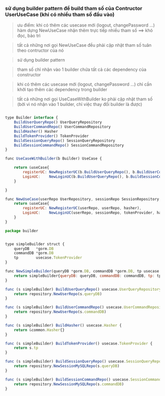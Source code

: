 ### sử dụng builder pattern để build tham số của Contructor UserUseCase (khi có nhiều tham số đầu vào)

> ưu điểm:
> khi có thêm các usecase mới (logout, changePassword ...) hàm dựng NewUseCase nhận thêm trực tiếp nhiều tham số ==> khó đọc, bảo trì

> tất cả những nơi gọi NewUseCase đều phải cập nhật tham số tuân theo contructor của nó

> sử dụng builder pattern

> tham số chỉ nhận vào 1 builder chứa tất cả các dependency của constructor

> khi có thêm các usecase mới (logout, changePassword ...) chỉ cần khởi tạo thêm các dependency trong builder

> tất cả những nơi gọi UseCaseWithBuilder ko phải cập nhật tham số (bởi vì nó nhận vào 1 builder, chỉ việc thay đổi builder là được)

```js

type Builder interface {
	BuildUserQueryRepo() UserQueryRepository
	BuildUserCommandRepo() UserCommandRepository
	BuildHasher() Hasher
	BuildTokenProvider() TokenProvider
	BuildSessionQueryRepo() SessionQueryRepository
	BuildSessionCommandRepo() SessionCommandRepository
}

func UseCaseWithBuilder(b Builder) UseCase {

	return &useCase{
		registerUC: NewRegisterUC(b.BuildUserQueryRepo(), b.BuildUserCommandRepo(), b.BuildHasher()),
		LoginUC:    NewLoginUC(b.BuildUserQueryRepo(), b.BuildSessionCommandRepo(), b.BuildTokenProvider(), b.BuildHasher()),
	}

}

func NewUseCase(userRepo UserRepository, sessionRepo SessionRepository, tokenProvider TokenProvider, hasher Hasher) UseCase {
	return &useCase{
		registerUC: NewRegisterUC(userRepo, userRepo, hasher),
		LoginUC:    NewLoginUC(userRepo, sessionRepo, tokenProvider, hasher),
	}
}

```

```js
package builder


type simpleBuilder struct {
	queryDB   *gorm.DB
	commandDB *gorm.DB
	tp        usecase.TokenProvider
}

func NewSimpleBuilder(queryDB *gorm.DB, commandDB *gorm.DB, tp usecase.TokenProvider) simpleBuilder {
	return simpleBuilder{queryDB: queryDB, commandDB: commandDB, tp: tp}
}

func (s simpleBuilder) BuildUserQueryRepo() usecase.UserQueryRepository {
	return repository.NewUserRepo(s.queryDB)
}

func (s simpleBuilder) BuildUserCommandRepo() usecase.UserCommandRepository {
	return repository.NewUserRepo(s.commandDB)
}

func (s simpleBuilder) BuildHasher() usecase.Hasher {
	return &common.Hasher{}
}

func (s simpleBuilder) BuildTokenProvider() usecase.TokenProvider {
	return s.tp
}

func (s simpleBuilder) BuildSessionQueryRepo() usecase.SessionQueryRepository {
	return repository.NewSessionMySQLRepo(s.queryDB)
}

func (s simpleBuilder) BuildSessionCommandRepo() usecase.SessionCommandRepository {
	return repository.NewSessionMySQLRepo(s.commandDB)
}



```
